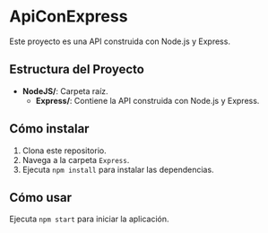 # ApiConExpress

Este proyecto es una API construida con Node.js y Express.

## Estructura del Proyecto

- **NodeJS/**: Carpeta raíz.
  - **Express/**: Contiene la API construida con Node.js y Express.

## Cómo instalar

1. Clona este repositorio.
2. Navega a la carpeta `Express`.
3. Ejecuta `npm install` para instalar las dependencias.

## Cómo usar

Ejecuta `npm start` para iniciar la aplicación.
    